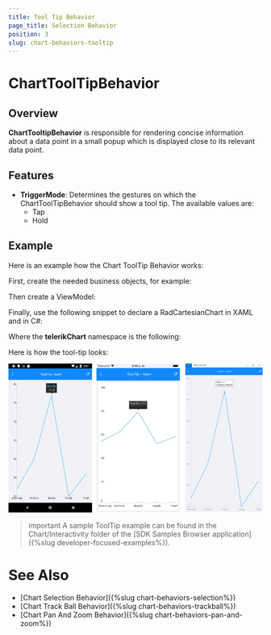 ```yaml
---
title: Tool Tip Behavior
page_title: Selection Behavior
position: 3
slug: chart-behaviors-tooltip
---
```


# ChartToolTipBehavior

## Overview

**ChartTooltipBehavior** is responsible for rendering concise information about a data point in a small popup which is displayed close to its relevant data point.

## Features

- **TriggerMode**: Determines the gestures on which the ChartToolTipBehavior should show a tool tip. The available values are:
	- Tap
	- Hold

## Example

Here is an example how the Chart ToolTip Behavior works:

First, create the needed business objects, for example:

<snippet id='categorical-data-model'/>

Then create a ViewModel:

<snippet id='chart-tool-tip-behavior-view-model'/>

Finally, use the following snippet to declare a RadCartesianChart in XAML and in C#:

<snippet id='chart-interactivity-tooltipseries-xaml'/>
<snippet id='chart-interactivity-tooltipseries-csharp'/>

Where the **telerikChart** namespace is the following:

<snippet id='xmlns-telerikchart'/>
<snippet id='ns-telerikchart'/>

Here is how the tool-tip looks:

![Chart Tooltip Behavior](images/chart-behaviors-tooltip.png)

>important A sample ToolTip example can be found in the Chart/Interactivity folder of the [SDK Samples Browser application]({%slug developer-focused-examples%}).

# See Also

- [Chart Selection Behavior]({%slug chart-behaviors-selection%})
- [Chart Track Ball Behavior]({%slug chart-behaviors-trackball%})
- [Chart Pan And Zoom Behavior]({%slug chart-behaviors-pan-and-zoom%})